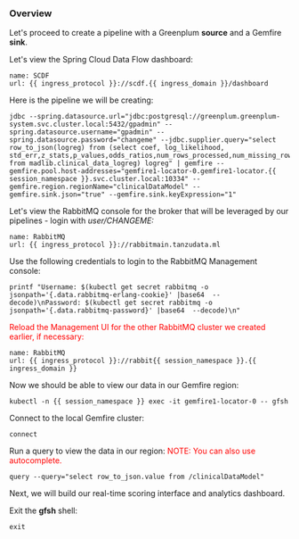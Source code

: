 
### Overview

Let's proceed to  create a pipeline  with a Greenplum **source** and a Gemfire **sink**.

Let's view the Spring Cloud Data Flow dashboard:
```dashboard:reload-dashboard
name: SCDF
url: {{ ingress_protocol }}://scdf.{{ ingress_domain }}/dashboard
```

Here is the pipeline we will be creating:
```copy
jdbc --spring.datasource.url="jdbc:postgresql://greenplum.greenplum-system.svc.cluster.local:5432/gpadmin" --spring.datasource.username="gpadmin" --spring.datasource.password="changeme" --jdbc.supplier.query="select row_to_json(logreg) from (select coef, log_likelihood, std_err,z_stats,p_values,odds_ratios,num_rows_processed,num_missing_rows_skipped,num_iterations,variance_covariance from madlib.clinical_data_logreg) logreg" | gemfire --gemfire.pool.host-addresses="gemfire1-locator-0.gemfire1-locator.{{ session_namespace }}.svc.cluster.local:10334" --gemfire.region.regionName="clinicalDataModel" --gemfire.sink.json="true" --gemfire.sink.keyExpression="1"
```

Let's view the RabbitMQ console for the broker that will be leveraged by our pipelines - login with <i>user/CHANGEME:</i>

```dashboard:reload-dashboard
name: RabbitMQ
url: {{ ingress_protocol }}://rabbitmain.tanzudata.ml
```

Use the following credentials to login to the RabbitMQ Management console:
```execute
printf "Username: $(kubectl get secret rabbitmq -o jsonpath='{.data.rabbitmq-erlang-cookie}' |base64  --decode)\nPassword: $(kubectl get secret rabbitmq -o jsonpath='{.data.rabbitmq-password}' |base64  --decode)\n"
```

<font color="red">Reload the Management UI for the other RabbitMQ cluster we created earlier, if necessary:</font>
```dashboard:reload-dashboard
name: RabbitMQ
url: {{ ingress_protocol }}://rabbit{{ session_namespace }}.{{ ingress_domain }}
```

Now we should be able to view our data in our Gemfire region:
```execute
kubectl -n {{ session_namespace }} exec -it gemfire1-locator-0 -- gfsh
```

Connect  to the local Gemfire cluster:
```execute
connect
```

Run a query to view the data in our region: <font color="red">NOTE: You can also use autocomplete.</font>
```execute
query --query="select row_to_json.value from /clinicalDataModel"
```

Next, we will build our real-time scoring interface and analytics dashboard.

Exit the **gfsh** shell:
```execute
exit
```